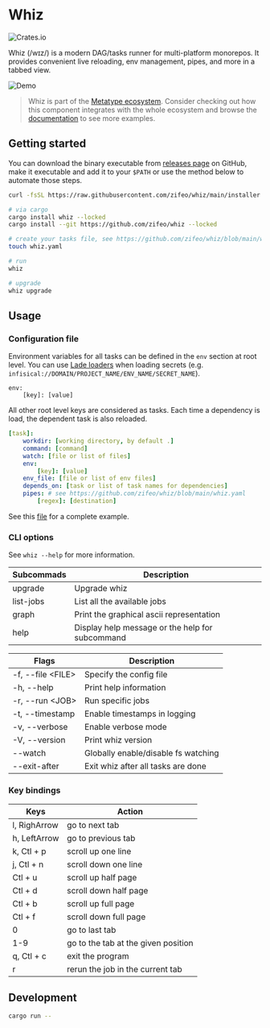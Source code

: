 # Whiz

![Crates.io](https://img.shields.io/crates/v/whiz)

Whiz (/wɪz/) is a modern DAG/tasks runner for multi-platform monorepos. It
provides convenient live reloading, env management, pipes, and more in a tabbed
view.

![Demo](./demo.gif)

> Whiz is part of the
> [Metatype ecosystem](https://github.com/metatypedev/metatype). Consider
> checking out how this component integrates with the whole ecosystem and browse
> the
> [documentation](https://metatype.dev?utm_source=github&utm_medium=readme&utm_campaign=whiz)
> to see more examples.

## Getting started

You can download the binary executable from
[releases page](https://github.com/zifeo/whiz/releases/) on GitHub, make it
executable and add it to your `$PATH` or use the method below to automate those
steps.

```bash
curl -fsSL https://raw.githubusercontent.com/zifeo/whiz/main/installer.sh | bash

# via cargo
cargo install whiz --locked
cargo install --git https://github.com/zifeo/whiz --locked

# create your tasks file, see https://github.com/zifeo/whiz/blob/main/whiz.yaml for an example
touch whiz.yaml

# run
whiz

# upgrade
whiz upgrade
```

## Usage

### Configuration file

Environment variables for all tasks can be defined in the `env` section at root
level. You can use [Lade loaders](https://github.com/zifeo/lade) when loading
secrets (e.g. `infisical://DOMAIN/PROJECT_NAME/ENV_NAME/SECRET_NAME`).

```
env:
    [key]: [value]
```

All other root level keys are considered as tasks. Each time a dependency is
load, the dependent task is also reloaded.

```yaml
[task]:
    workdir: [working directory, by default .]
    command: [command]
    watch: [file or list of files]
    env:
        [key]: [value]
    env_file: [file or list of env files]
    depends_on: [task or list of task names for dependencies]
    pipes: # see https://github.com/zifeo/whiz/blob/main/whiz.yaml
        [regex]: [destination]
```

See this [file](https://github.com/zifeo/whiz/blob/main/whiz.yaml) for a
complete example.

### CLI options

See `whiz --help` for more information.

| Subcommads          | Description                                       |
| ------------------- | ------------------------------------------------- |
| upgrade             | Upgrade whiz                                      |
| list-jobs           | List all the available jobs                       |
| graph               | Print the graphical ascii representation          |
| help                | Display help message or the help for subcommand   |


| Flags               | Description                                       |
| ------------------- | ------------------------------------------------- |
| -f, --file \<FILE\> | Specify the config file                           |
| -h, --help          | Print help information                            |
| -r, --run \<JOB\>   | Run specific jobs                                 |
| -t, --timestamp     | Enable timestamps in logging                      |
| -v, --verbose       | Enable verbose mode                               |
| -V, --version       | Print whiz version                                |
| --watch             | Globally enable/disable fs watching               |
| --exit-after        | Exit whiz after all tasks are done							  |


### Key bindings

| Keys         | Action                              |
| ------------ | ----------------------------------- |
| l, RighArrow | go to next tab                      |
| h, LeftArrow | go to previous tab                  |
| k, Ctl + p   | scroll up one line                  |
| j, Ctl + n   | scroll down one line                |
| Ctl + u      | scroll up half page                 |
| Ctl + d      | scroll down half page               |
| Ctl + b      | scroll up full page                 |
| Ctl + f      | scroll down full page               |
| 0            | go to last tab                      |
| 1-9          | go to the tab at the given position |
| q, Ctl + c   | exit the program                    |
| r            | rerun the job in the current tab    |

## Development

```bash
cargo run --
```

